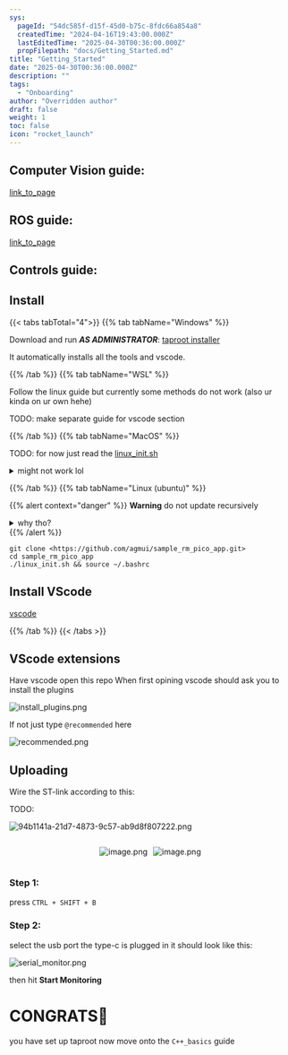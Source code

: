 ```yaml
---
sys:
  pageId: "54dc585f-d15f-45d0-b75c-8fdc66a854a8"
  createdTime: "2024-04-16T19:43:00.000Z"
  lastEditedTime: "2025-04-30T00:36:00.000Z"
  propFilepath: "docs/Getting_Started.md"
title: "Getting_Started"
date: "2025-04-30T00:36:00.000Z"
description: ""
tags:
  - "Onboarding"
author: "Overridden author"
draft: false
weight: 1
toc: false
icon: "rocket_launch"
---
```


## Computer Vision guide:

[link_to_page](86d45bc0-388b-4d26-8848-44f255f73d0e)

## ROS guide:

[link_to_page](3c76c1de-ec8f-46d6-8b0a-294005edc2d5)

## Controls guide:

## Install

{{< tabs tabTotal="4">}}
{{% tab tabName="Windows" %}}

Download and run _**AS ADMINISTRATOR**_: [taproot installer](https://github.com/Thornbots/TeachingFreshies/releases/tag/1.0)

It automatically installs all the tools and vscode.

{{% /tab %}}
{{% tab tabName="WSL" %}}

Follow the linux guide but currently some methods do not work (also ur kinda on ur own hehe)

TODO: make separate guide for vscode section

{{% /tab %}}
{{% tab tabName="MacOS" %}}

TODO: for now just read the [linux_init.sh](https://github.com/agmui/sample_rm_pico_app/blob/main/linux_init.sh)

<details>
<summary>might not work lol</summary>

`brew install libusb pkg-config`

Next install: [vscode](https://code.visualstudio.com/Download)

</details>

{{% /tab %}}
{{% tab tabName="Linux (ubuntu)" %}}

{{% alert context="danger" %}}
**Warning** do not update recursively
<details>
<summary>why tho?</summary>
There are some submodules that may go on for a while (like tinyusb) and I highly
recommend you don't need to get them.
If you want to see what submodules I update just look in `linux_init.sh`
</details>
{{% /alert %}}

```shell
git clone <https://github.com/agmui/sample_rm_pico_app.git>
cd sample_rm_pico_app
./linux_init.sh && source ~/.bashrc
```

## Install VScode

[vscode](https://code.visualstudio.com/Download)

{{% /tab %}}
{{< /tabs >}}

## VScode extensions

Have vscode open this repo
When first opining vscode should ask you to install the plugins

![install_plugins.png](https://prod-files-secure.s3.us-west-2.amazonaws.com/d518164a-d88e-44d1-a4ee-3adb3bd8bce0/89bd30f0-1825-4e77-867b-0a41ce370880/install_plugins.png?X-Amz-Algorithm=AWS4-HMAC-SHA256&X-Amz-Content-Sha256=UNSIGNED-PAYLOAD&X-Amz-Credential=ASIAZI2LB466YZ4QSHSK%2F20250814%2Fus-west-2%2Fs3%2Faws4_request&X-Amz-Date=20250814T024256Z&X-Amz-Expires=3600&X-Amz-Security-Token=IQoJb3JpZ2luX2VjEPL%2F%2F%2F%2F%2F%2F%2F%2F%2F%2FwEaCXVzLXdlc3QtMiJHMEUCIBBvLKuxsDffmN%2Fo8eVAVd9Ryj10gh5kJ6uCULKoIF56AiEAousv1toCBQrwCAiVat%2FDjyuwnkLjg7XD%2B3yZXq6khikq%2FwMIOxAAGgw2Mzc0MjMxODM4MDUiDP0ngfReW3Xfd9U%2BQircA1JanFGH7fJWp%2Fb5qYN05YwARVy2ns8t9BXxtjWNlpTrpXaQ4GVIq5Jp0Y2mMSG8sTA8qCKFMCT%2BYiAMWQCzAyrnPbBjcw3N7tIrz4R49%2FWumyMje6CZywCOw%2FRvCdUz8oOwbr0NLBfR6HcZpfigAuosM%2BLgWXM7MbWQJQTPGlHCbQabBWlIqjx3Hfr2Zteehxy%2B%2Fcbf8wkvNXaJ1hQvG1KJ7%2Bz77SApBMmnA8zkthG49WP3xf%2F85y%2FY3%2Bl0OaHRyUkCy8u%2BhX%2BbMAaxFzb4mkV%2BJmme26Yt4kx8gjrB1VR9%2BO0IQYGIWpojkPS2I5MmtrK0y0zWJYE911Wx%2FOROcNNP0nB5h9WhP6UKm4EdfPLmuqjWoj9B2uIN549zsCfYxMmwbmDFxJ8wXA%2BB8xDI67FnaCc4McZBiqwp7wANiI2OzY3qC8Oj84I37kTk6%2F5rUcSJuxEAVwpcetb8ZVJpi3PS%2BfFc8xDDKVtwtn1SnuQPGNdGgAXnx3XyYE9lWqFuGelW933JF3N55te8Tc5RWRBORAoZdACSjJ0c1rH2v7Awvi2aoyhoyyk75XH5DPjJ0KdGweaC44IT6Qds0HnnJrkq7VnPnohxQOTX76WJo2HTg59qkwrwsOZgFQE1MKWL9cQGOqUBARsOwtO0yz%2Fdp9Kkg%2Bcz3OPn%2B4zSDIhGGWpjEPp6bF1aV8eCj4wJKWaARW457QQERe5AIGr9X8IlfL4jHUofAIHItRQSkvWZ%2BU5U4pl1HoAN5Hy8cdKPiuVTTmfqs0sBi9nt7vkulFYU5ax7%2Faq7spgzLu6HXNsZX1AJQtD9M64vfThOZXsfvzyWq3TDb%2BbfMdMEcuonwthhX28pCYNmXmpGzWwx&X-Amz-Signature=9a49806c6210795f4baae5831b30ccf9f03dac6a32e7bd868d0477ca40ad5299&X-Amz-SignedHeaders=host&x-amz-checksum-mode=ENABLED&x-id=GetObject)

If not just type `@recommended` here  

![recommended.png](https://prod-files-secure.s3.us-west-2.amazonaws.com/d518164a-d88e-44d1-a4ee-3adb3bd8bce0/61e661e9-5d85-4dfc-be0d-8d2097a5e793/recommended.png?X-Amz-Algorithm=AWS4-HMAC-SHA256&X-Amz-Content-Sha256=UNSIGNED-PAYLOAD&X-Amz-Credential=ASIAZI2LB466YZ4QSHSK%2F20250814%2Fus-west-2%2Fs3%2Faws4_request&X-Amz-Date=20250814T024256Z&X-Amz-Expires=3600&X-Amz-Security-Token=IQoJb3JpZ2luX2VjEPL%2F%2F%2F%2F%2F%2F%2F%2F%2F%2FwEaCXVzLXdlc3QtMiJHMEUCIBBvLKuxsDffmN%2Fo8eVAVd9Ryj10gh5kJ6uCULKoIF56AiEAousv1toCBQrwCAiVat%2FDjyuwnkLjg7XD%2B3yZXq6khikq%2FwMIOxAAGgw2Mzc0MjMxODM4MDUiDP0ngfReW3Xfd9U%2BQircA1JanFGH7fJWp%2Fb5qYN05YwARVy2ns8t9BXxtjWNlpTrpXaQ4GVIq5Jp0Y2mMSG8sTA8qCKFMCT%2BYiAMWQCzAyrnPbBjcw3N7tIrz4R49%2FWumyMje6CZywCOw%2FRvCdUz8oOwbr0NLBfR6HcZpfigAuosM%2BLgWXM7MbWQJQTPGlHCbQabBWlIqjx3Hfr2Zteehxy%2B%2Fcbf8wkvNXaJ1hQvG1KJ7%2Bz77SApBMmnA8zkthG49WP3xf%2F85y%2FY3%2Bl0OaHRyUkCy8u%2BhX%2BbMAaxFzb4mkV%2BJmme26Yt4kx8gjrB1VR9%2BO0IQYGIWpojkPS2I5MmtrK0y0zWJYE911Wx%2FOROcNNP0nB5h9WhP6UKm4EdfPLmuqjWoj9B2uIN549zsCfYxMmwbmDFxJ8wXA%2BB8xDI67FnaCc4McZBiqwp7wANiI2OzY3qC8Oj84I37kTk6%2F5rUcSJuxEAVwpcetb8ZVJpi3PS%2BfFc8xDDKVtwtn1SnuQPGNdGgAXnx3XyYE9lWqFuGelW933JF3N55te8Tc5RWRBORAoZdACSjJ0c1rH2v7Awvi2aoyhoyyk75XH5DPjJ0KdGweaC44IT6Qds0HnnJrkq7VnPnohxQOTX76WJo2HTg59qkwrwsOZgFQE1MKWL9cQGOqUBARsOwtO0yz%2Fdp9Kkg%2Bcz3OPn%2B4zSDIhGGWpjEPp6bF1aV8eCj4wJKWaARW457QQERe5AIGr9X8IlfL4jHUofAIHItRQSkvWZ%2BU5U4pl1HoAN5Hy8cdKPiuVTTmfqs0sBi9nt7vkulFYU5ax7%2Faq7spgzLu6HXNsZX1AJQtD9M64vfThOZXsfvzyWq3TDb%2BbfMdMEcuonwthhX28pCYNmXmpGzWwx&X-Amz-Signature=23350daf576795e3b04e72e01f33c26060bcaf1fd1affada67286a56a62faaaf&X-Amz-SignedHeaders=host&x-amz-checksum-mode=ENABLED&x-id=GetObject)

## Uploading

Wire the ST-link according to this:

TODO:

![94b1141a-21d7-4873-9c57-ab9d8f807222.png](https://prod-files-secure.s3.us-west-2.amazonaws.com/d518164a-d88e-44d1-a4ee-3adb3bd8bce0/e5fad17d-ab82-4300-9f4c-505ab4b1202c/94b1141a-21d7-4873-9c57-ab9d8f807222.png?X-Amz-Algorithm=AWS4-HMAC-SHA256&X-Amz-Content-Sha256=UNSIGNED-PAYLOAD&X-Amz-Credential=ASIAZI2LB466YZ4QSHSK%2F20250814%2Fus-west-2%2Fs3%2Faws4_request&X-Amz-Date=20250814T024256Z&X-Amz-Expires=3600&X-Amz-Security-Token=IQoJb3JpZ2luX2VjEPL%2F%2F%2F%2F%2F%2F%2F%2F%2F%2FwEaCXVzLXdlc3QtMiJHMEUCIBBvLKuxsDffmN%2Fo8eVAVd9Ryj10gh5kJ6uCULKoIF56AiEAousv1toCBQrwCAiVat%2FDjyuwnkLjg7XD%2B3yZXq6khikq%2FwMIOxAAGgw2Mzc0MjMxODM4MDUiDP0ngfReW3Xfd9U%2BQircA1JanFGH7fJWp%2Fb5qYN05YwARVy2ns8t9BXxtjWNlpTrpXaQ4GVIq5Jp0Y2mMSG8sTA8qCKFMCT%2BYiAMWQCzAyrnPbBjcw3N7tIrz4R49%2FWumyMje6CZywCOw%2FRvCdUz8oOwbr0NLBfR6HcZpfigAuosM%2BLgWXM7MbWQJQTPGlHCbQabBWlIqjx3Hfr2Zteehxy%2B%2Fcbf8wkvNXaJ1hQvG1KJ7%2Bz77SApBMmnA8zkthG49WP3xf%2F85y%2FY3%2Bl0OaHRyUkCy8u%2BhX%2BbMAaxFzb4mkV%2BJmme26Yt4kx8gjrB1VR9%2BO0IQYGIWpojkPS2I5MmtrK0y0zWJYE911Wx%2FOROcNNP0nB5h9WhP6UKm4EdfPLmuqjWoj9B2uIN549zsCfYxMmwbmDFxJ8wXA%2BB8xDI67FnaCc4McZBiqwp7wANiI2OzY3qC8Oj84I37kTk6%2F5rUcSJuxEAVwpcetb8ZVJpi3PS%2BfFc8xDDKVtwtn1SnuQPGNdGgAXnx3XyYE9lWqFuGelW933JF3N55te8Tc5RWRBORAoZdACSjJ0c1rH2v7Awvi2aoyhoyyk75XH5DPjJ0KdGweaC44IT6Qds0HnnJrkq7VnPnohxQOTX76WJo2HTg59qkwrwsOZgFQE1MKWL9cQGOqUBARsOwtO0yz%2Fdp9Kkg%2Bcz3OPn%2B4zSDIhGGWpjEPp6bF1aV8eCj4wJKWaARW457QQERe5AIGr9X8IlfL4jHUofAIHItRQSkvWZ%2BU5U4pl1HoAN5Hy8cdKPiuVTTmfqs0sBi9nt7vkulFYU5ax7%2Faq7spgzLu6HXNsZX1AJQtD9M64vfThOZXsfvzyWq3TDb%2BbfMdMEcuonwthhX28pCYNmXmpGzWwx&X-Amz-Signature=f49c8015d617c71c55dd20f8286ae33912572138bf68d25410cc9bc90db17e92&X-Amz-SignedHeaders=host&x-amz-checksum-mode=ENABLED&x-id=GetObject)

<div style="display: flex;flex-direction: row; column-gap:10px; max-width: 630px;justify-content: center;">
<div>

![image.png](https://prod-files-secure.s3.us-west-2.amazonaws.com/d518164a-d88e-44d1-a4ee-3adb3bd8bce0/210ecb78-1116-4d7b-b9b7-2292f66fa2c2/image.png?X-Amz-Algorithm=AWS4-HMAC-SHA256&X-Amz-Content-Sha256=UNSIGNED-PAYLOAD&X-Amz-Credential=ASIAZI2LB4663MYOGGZQ%2F20250814%2Fus-west-2%2Fs3%2Faws4_request&X-Amz-Date=20250814T024258Z&X-Amz-Expires=3600&X-Amz-Security-Token=IQoJb3JpZ2luX2VjEPL%2F%2F%2F%2F%2F%2F%2F%2F%2F%2FwEaCXVzLXdlc3QtMiJIMEYCIQC4hl61SqqIMJKTjtRpJQ9a6%2BCF%2B3bL%2FIem7xkz%2Bomw%2BAIhAJGb87S%2BOWE%2FgK%2BI9a08vjG8CPfs89OyM4nFEm6SaeAyKv8DCDsQABoMNjM3NDIzMTgzODA1IgzmZ4s2BQY3Mo9pV9kq3APb%2FmMIE1jaKTL5h7vmhvN5TpLnHyGiqxtlkeX9RH%2FbydMRqv9OnYT9Cjc7FAQO0qA5k0%2BiA7dbA019PWIKdAfVplPZ7XT5AEG0OoI26ZylqdwzHP3b1%2Fl%2FFAUhNC6Gok3LRPIiia1PGqvHJly6kg0mOVoSkywQ1XUOWjPpa8UbaT9R%2F5HElF22qxBzFFSI3LQEUt7Xk8%2FCvZFTFerwJR60fmyZXVCaim9QOxakA005RuYVRuWKxIZMoorJogmfhb0E0Ks8ZslEu2zgAIoLz3QhHoEfoqfQc%2BCs0UXPoVYGViDNoOnIAzVaiiqkw2JoIJ4r9HQbhIOsJDXT44lO0jyQdoBKi1XC2mD0fnZ%2Fji252tv9xKcsWN%2BR5VcTdMF1BTtDHvwHgkxDSW5CpqO5nBdwEpIDNsxD7lE8aalBBLAMISrsUtaU6it%2BsfK8qj%2BjRNSCqSozpxroGqgBlomb1MWkeYmdyuuVzA5qDyXkSD%2BUH%2FP3p7bydW8owTtYqUaue2GpgrnUHNhOwEorJQBsWh%2B2DZCIWtsACVbDM2%2BfmBBfD5odVXcbPSofNq5Cyh%2FGtykcPH8G%2BmH1lq3DkSh3LYkQ5J0QT6LSci2WGGw%2BSVGP2nLrROTq1%2BoZb%2BUueDCpjPXEBjqkAZzCUZ%2F%2F5gZs9erN3etYOIZrMbQ8M0RmiLPZ3Ck76lODQamKHhlmlRCJOooGhHvGtomf3k7ij1Yr1lyO8t2grAN%2B2%2BrgJeDubTYjgNpTWykcC0WwKsU5fAOULGxVztxAwdCHQ4nHQ6%2BJ1%2FqpXQ%2B3oy%2BIyAT5Hm96EL5Q%2FUcrE5rC0H%2BBKZ3JplWs57rd59aO8mYX6J9Y3FhBLBqTzhB%2BEln2s5au&X-Amz-Signature=243e65c371fdfbe6d8054a115726f3c5ac143799965d1e8a86f2e924fbad6b5b&X-Amz-SignedHeaders=host&x-amz-checksum-mode=ENABLED&x-id=GetObject)

</div>
<div>

![image.png](https://prod-files-secure.s3.us-west-2.amazonaws.com/d518164a-d88e-44d1-a4ee-3adb3bd8bce0/33a0fd0f-8ca6-4a86-8e09-26e95ded1fff/image.png?X-Amz-Algorithm=AWS4-HMAC-SHA256&X-Amz-Content-Sha256=UNSIGNED-PAYLOAD&X-Amz-Credential=ASIAZI2LB466QDXZSNTA%2F20250814%2Fus-west-2%2Fs3%2Faws4_request&X-Amz-Date=20250814T024259Z&X-Amz-Expires=3600&X-Amz-Security-Token=IQoJb3JpZ2luX2VjEPL%2F%2F%2F%2F%2F%2F%2F%2F%2F%2FwEaCXVzLXdlc3QtMiJHMEUCIQDuh1YGs5HE4AAMdPY5teq3mlUYf%2BL2RnBAcdhFw18fFAIgaSmTDDd8nLWo5TlfK46CIHx7oIsOBVoeCQYeaBxwBPcq%2FwMIOxAAGgw2Mzc0MjMxODM4MDUiDLaHfZSv5xTwQBc3LSrcA2bRUrTMYkqY91UqDfC5M889l5y3RQ83YBjnBhJuKehuld%2Bkw%2F4xEajwRCZdKnpwtPkEGza6ESp%2BTZIJG3kpXKkPK%2F1LDVprKyCWzX2KE2jyZAcJvdos33MFiiIRi7AsUoQ%2FKNL5C%2FWx%2B0UHC4XbZDjmSPtY8IJ%2F4bnGOYzzoDaLpMYR2NhWuoM1okt8uymZ5mPiq0SFJ1Nb1sKOzwbbsI9URRcyLEDvnRvzHHga6M%2FSbro3TVDopQmairu1LwIQKMEIlikvngHHf2CKL6aRAnV63j7j6MHe7aOinoD0qTF1lFhmY5gv5dVFIXq9mPBMr2x6xSvwMuQZ8KEnhJ7jlOTaltFFC%2Bh8mf6lUSSMCL%2B3TbGAao1dWjCW9i4mvl2Kv52grvJ4WOW4yr4rfj3IEuVnIdTTf6kW3Ur78R%2F5JqNAFqWuRPk3T5FF8E36NrU3z4K2wqWZUTzAzRKqc1diVot1iuXmSCvVwm8CblTp0QDweDWG9ZPQlhOy37w%2Bqf4dcmo0xsl72pylO3dbFfX5v09o1yB5yCwKUfjy45IqlOPxEfJgeWe%2Bm5hWpmYjdVFJGUKmUHnas7pa3%2B0IX7w7feKA1ida7qIFs%2FFAj840xDPQdxpFKT4M35650PqAMLuL9cQGOqUBVpvVq9RYH6bSFgNg5ndQwJm9LKRxYu62IQ%2FiJk9UUUA75BhuE4QE%2FUyK1bJP7FEI3VSZdEYxfDzDE9OdUnLvtNnTMPIjdPeqOFSc8lT2hBiuRwp1JVTT2gmWF4MLcWelepKDS9WVWISMXxYOAnihH6WCU2SkYTLCurfldmmARyarAaG7D8TJR7BqCqEzno8Caci3eUvkIIgCYZFUq7MM2agcU7iH&X-Amz-Signature=033d0754ad71ab5dd33a77d37e447f6842e3bfbf63de9fc9b529b20ba59507ce&X-Amz-SignedHeaders=host&x-amz-checksum-mode=ENABLED&x-id=GetObject)

</div>
</div>

### Step 1:

press `CTRL + SHIFT + B`

### Step 2:

select the usb port the type-c is plugged in it should look like this:

![serial_monitor.png](https://prod-files-secure.s3.us-west-2.amazonaws.com/d518164a-d88e-44d1-a4ee-3adb3bd8bce0/f03f4774-05d4-4393-b6a0-d5efb6d315ab/serial_monitor.png?X-Amz-Algorithm=AWS4-HMAC-SHA256&X-Amz-Content-Sha256=UNSIGNED-PAYLOAD&X-Amz-Credential=ASIAZI2LB466YZ4QSHSK%2F20250814%2Fus-west-2%2Fs3%2Faws4_request&X-Amz-Date=20250814T024256Z&X-Amz-Expires=3600&X-Amz-Security-Token=IQoJb3JpZ2luX2VjEPL%2F%2F%2F%2F%2F%2F%2F%2F%2F%2FwEaCXVzLXdlc3QtMiJHMEUCIBBvLKuxsDffmN%2Fo8eVAVd9Ryj10gh5kJ6uCULKoIF56AiEAousv1toCBQrwCAiVat%2FDjyuwnkLjg7XD%2B3yZXq6khikq%2FwMIOxAAGgw2Mzc0MjMxODM4MDUiDP0ngfReW3Xfd9U%2BQircA1JanFGH7fJWp%2Fb5qYN05YwARVy2ns8t9BXxtjWNlpTrpXaQ4GVIq5Jp0Y2mMSG8sTA8qCKFMCT%2BYiAMWQCzAyrnPbBjcw3N7tIrz4R49%2FWumyMje6CZywCOw%2FRvCdUz8oOwbr0NLBfR6HcZpfigAuosM%2BLgWXM7MbWQJQTPGlHCbQabBWlIqjx3Hfr2Zteehxy%2B%2Fcbf8wkvNXaJ1hQvG1KJ7%2Bz77SApBMmnA8zkthG49WP3xf%2F85y%2FY3%2Bl0OaHRyUkCy8u%2BhX%2BbMAaxFzb4mkV%2BJmme26Yt4kx8gjrB1VR9%2BO0IQYGIWpojkPS2I5MmtrK0y0zWJYE911Wx%2FOROcNNP0nB5h9WhP6UKm4EdfPLmuqjWoj9B2uIN549zsCfYxMmwbmDFxJ8wXA%2BB8xDI67FnaCc4McZBiqwp7wANiI2OzY3qC8Oj84I37kTk6%2F5rUcSJuxEAVwpcetb8ZVJpi3PS%2BfFc8xDDKVtwtn1SnuQPGNdGgAXnx3XyYE9lWqFuGelW933JF3N55te8Tc5RWRBORAoZdACSjJ0c1rH2v7Awvi2aoyhoyyk75XH5DPjJ0KdGweaC44IT6Qds0HnnJrkq7VnPnohxQOTX76WJo2HTg59qkwrwsOZgFQE1MKWL9cQGOqUBARsOwtO0yz%2Fdp9Kkg%2Bcz3OPn%2B4zSDIhGGWpjEPp6bF1aV8eCj4wJKWaARW457QQERe5AIGr9X8IlfL4jHUofAIHItRQSkvWZ%2BU5U4pl1HoAN5Hy8cdKPiuVTTmfqs0sBi9nt7vkulFYU5ax7%2Faq7spgzLu6HXNsZX1AJQtD9M64vfThOZXsfvzyWq3TDb%2BbfMdMEcuonwthhX28pCYNmXmpGzWwx&X-Amz-Signature=794783e0dfd5846a06b0dd23c0ef82f33eed8d5215d284a77701e2b648cef8ac&X-Amz-SignedHeaders=host&x-amz-checksum-mode=ENABLED&x-id=GetObject)

then hit **Start Monitoring**

# CONGRATS🎉

you have set up taproot now move onto the `C++_basics` guide
